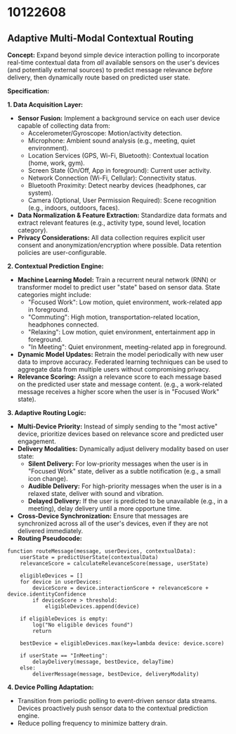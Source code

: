 # 10122608

## Adaptive Multi-Modal Contextual Routing

**Concept:** Expand beyond simple device interaction polling to incorporate real-time contextual data from *all* available sensors on the user's devices (and potentially external sources) to predict message relevance *before* delivery, then dynamically route based on predicted user state.

**Specification:**

**1. Data Acquisition Layer:**

*   **Sensor Fusion:**  Implement a background service on each user device capable of collecting data from:
    *   Accelerometer/Gyroscope: Motion/activity detection.
    *   Microphone: Ambient sound analysis (e.g., meeting, quiet environment).
    *   Location Services (GPS, Wi-Fi, Bluetooth): Contextual location (home, work, gym).
    *   Screen State (On/Off, App in foreground): Current user activity.
    *   Network Connection (Wi-Fi, Cellular): Connectivity status.
    *   Bluetooth Proximity: Detect nearby devices (headphones, car system).
    *   Camera (Optional, User Permission Required): Scene recognition (e.g., indoors, outdoors, faces).
*   **Data Normalization & Feature Extraction:**  Standardize data formats and extract relevant features (e.g., activity type, sound level, location category).
*   **Privacy Considerations:**  All data collection requires explicit user consent and anonymization/encryption where possible.  Data retention policies are user-configurable.

**2. Contextual Prediction Engine:**

*   **Machine Learning Model:** Train a recurrent neural network (RNN) or transformer model to predict user "state" based on sensor data. State categories might include:
    *   "Focused Work": Low motion, quiet environment, work-related app in foreground.
    *   "Commuting":  High motion, transportation-related location, headphones connected.
    *   "Relaxing":  Low motion, quiet environment, entertainment app in foreground.
    *   "In Meeting":  Quiet environment, meeting-related app in foreground.
*   **Dynamic Model Updates:** Retrain the model periodically with new user data to improve accuracy. Federated learning techniques can be used to aggregate data from multiple users without compromising privacy.
*   **Relevance Scoring:**  Assign a relevance score to each message based on the predicted user state and message content.  (e.g., a work-related message receives a higher score when the user is in "Focused Work" state).

**3. Adaptive Routing Logic:**

*   **Multi-Device Priority:**  Instead of simply sending to the "most active" device, prioritize devices based on relevance score and predicted user engagement.
*   **Delivery Modalities:**  Dynamically adjust delivery modality based on user state:
    *   **Silent Delivery:** For low-priority messages when the user is in "Focused Work" state, deliver as a subtle notification (e.g., a small icon change).
    *   **Audible Delivery:** For high-priority messages when the user is in a relaxed state, deliver with sound and vibration.
    *   **Delayed Delivery:**  If the user is predicted to be unavailable (e.g., in a meeting), delay delivery until a more opportune time.
*   **Cross-Device Synchronization:**  Ensure that messages are synchronized across all of the user's devices, even if they are not delivered immediately.
*   **Routing Pseudocode:**

```
function routeMessage(message, userDevices, contextualData):
    userState = predictUserState(contextualData)
    relevanceScore = calculateRelevanceScore(message, userState)
    
    eligibleDevices = []
    for device in userDevices:
        deviceScore = device.interactionScore + relevanceScore + device.identityConfidence
        if deviceScore > threshold:
            eligibleDevices.append(device)

    if eligibleDevices is empty:
        log("No eligible devices found")
        return

    bestDevice = eligibleDevices.max(key=lambda device: device.score)

    if userState == "InMeeting":
        delayDelivery(message, bestDevice, delayTime)
    else:
        deliverMessage(message, bestDevice, deliveryModality)
```

**4.  Device Polling Adaptation:**

*   Transition from periodic polling to event-driven sensor data streams. Devices proactively push sensor data to the contextual prediction engine.
*   Reduce polling frequency to minimize battery drain.